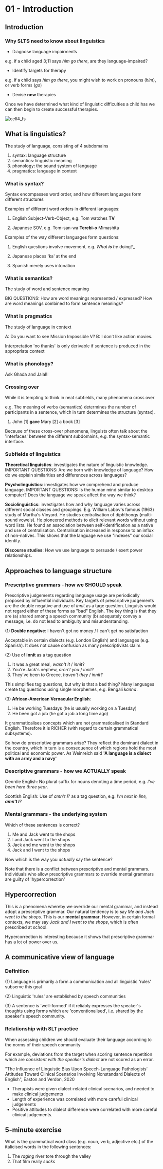 # 01 - Introduction

## Introduction

### Why SLTS need to know about linguistics

- Diagnose language impairments

e.g. if a child aged 3;11 says *him go there*, are they language-impaired?

- Identify targets for therapy

e.g. if a child says *him go there*, you might wish to work on pronouns (*him*), or verb forms (*go*)

- Devise **new** therapies

Once we have determined what kind of linguistic difficulties a child has we can then begin to create successful therapies.

![celf4_fs](celf4_fs.png)



## What is linguistics?

The study of language, consisting of 4 subdomains

1. syntax: language structure
2. semantics: linguistic meaning
3. phonology: the sound system of language
4. pragmatics: language in context

### What is syntax?

Syntax encompasses word order, and how different languages form different structures

Examples of different word orders in different languages:

1. English Subject-Verb-Object, e.g. Tom watches **TV**

2. Japanese SOV, e.g. Tom-san-wa **Terebi-o** Mimashita

Examples of the way different languages form questions:

1. English questions involve movement, e.g. _What **is** he_  doing?\_

2. Japanese places 'ka' at the end

3. Spanish merely uses intonation

### What is semantics?

The study of word and sentence meaning

BIG QUESTIONS: How are word meanings represented / expressed? How are word meanings combined to form sentence meanings?

### What is pragmatics

The study of language in context

A: Do you want to see Mission Impossible V?
B: I don't like action movies.

Interpretation 'no thanks' is only derivable if sentence is produced in the appropriate context

### What is phonology?

Ask Ghada and Jalal!!

### Crossing over

While it is tempting to think in neat subfields, many phenomena cross over

e.g. The meaning of verbs \(semantics\) determines the number of participants in a sentence, which in turn determines the structure (syntax).

1. John \[1\] **gave** Mary \[2\] a book \[3\]

Because of these cross-over phenomena, linguists often talk about the 'interfaces' between the different subdomains, e.g. the syntax-semantic interface.

### Subfields of linguistics

**Theoretical linguistics**: investigates the nature of linguistic knowledge. IMPORTANT QUESTIONS: Are we born with knowledge of language? How do we explain similarities and differences across languages?

**Psycholinguistics**: investigates how we comprehend and produce language. IMPORTANT QUESTIONS: Is the human mind similar to desktop computer? Does the language we speak affect the way we think?

**Sociolinguistics**: investigates how and why language varies across different social classes and groupings. E.g. William Labov's famous (1963) study of Martha's Vinyard. He studies centralisation of diphthongs (multi-sound vowels). He pioneered methods to elicit relevant words without using word lists. He found an association between self-identification as a native and use of centralisation. Centralisation increased in response to an influx of non-natives. This shows that the language we use "indexes" our social identity.

**Discourse studies**: How we use language to persuade / exert power relationships.

## Approaches to language structure

### Prescriptive grammars - how we SHOULD speak

Prescriptive judgements regarding language usage are periodically proposed by influential individuals. Key targets of prescriptive judgements are the double negative and use of *innit* as a tage question. Linguists would not regard either of these forms as "bad" English. The key thing is that they are (a) shared among a speech community (b) adequately convey a message, i.e. do not lead to ambiguity and misunderstanding.

\(1\) **Double negative**: I haven't got no money / I can't get no satisfaction

Acceptable in certain dialects \(e.g. London English\) and languages \(e.g. Spanish\). It does not cause confusion as many prescriptivists claim.

\(2\) Use of **innit** as a tag question

1. It was a great meal, _wasn't it_ / _innit_?
2. You're Jack's nephew, _aren't you_ / _innit_?
3. They've been to Greece, _haven't they_ / _innit?_

This simplifies tag questions, but why is that a bad thing? Many languages create tag questions using single morphemes, e.g. Bengali _kanna_.

\(3\) **African-American Vernacular English**:

1. He be working Tuesdays \(he is usually working on a Tuesday\)
2. He been got a job \(he got a job a long time ago\)

It grammaticalises concepts which are not grammaticalised in Standard English. Therefore it is RICHER (with regard to certain grammatical subsystems).

So how do prescriptive grammars arise? They reflect the dominant dialect in the country, which in turn is a consequence of which regions hold the most political and economic power. As Weinreich said **'A language is a dialect with an army and a navy'**

### Descriptive grammars - how we ACTUALLY speak

Geordie English: No plural suffix for nouns denoting a time period, e.g. _I've been here three year._

Scottish English: Use of _amn't I_? as a tag question, e.g. _I'm next in line, **amn't I**?_

### Mental grammars - the underlying system

Which of these sentences is correct?

1. Me and Jack went to the shops
2. I and Jack went to the shops
3. Jack and me went to the shops
4. Jack and I went to the shops

Now which is the way you _actually_ say the sentence?

Note that there is a conflict between prescriptive and mental grammars. Individuals who allow prescriptive grammars to override mental grammars are guilty of 'hypercorrection'

## Hypercorrection

This is a phenomena whereby we override our mental grammar, and instead adopt a prescriptive grammar. Our natural tendency is to say *Me and Jack went to the shops*. This is our **mental grammar**. However, in certain formal contexts, we may say *Jack and I went to the shops*, which is often prescribed at school.

Hypercorrection is interesting because it shows that prescriptive grammar has a lot of power over us.

## A communicative view of language

### Definition

\(1\) Language is primarily a form a communication and all linguistic 'rules' subserve this goal

\(2\) Linguistic 'rules' are established by speech communities

\(3\) A sentence is 'well-formed' if it reliably expresses the speaker's thoughts using forms which are 'conventionalised', i.e. shared by the speaker's speech community.

### Relationship with SLT practice

When assessing children we should evaluate their language according to the norms of their speech community

For example, deviations from the target when scoring sentence repetition which are _consistent with the speaker's dialect_ are not scored as an error.

"The Influence of Linguistic Bias Upon Speech-Language Pathologists’ Attitudes Toward Clinical Scenarios Involving Nonstandard Dialects of English", Easton and Verdon, 2020

- Therapists were given dialect-related clinical scenarios, and needed to make clinical judgements
- Length of experience was correlated with more careful clinical judgements
- Positive attitudes to dialect difference were correlated with more careful clinical judgements.

## 5-minute exercise

What is the grammatical word class \(e.g. noun, verb, adjective etc.\) of the italicised words in the following sentences:

1. The _raging_ river tore through the valley
2. That film really _sucks_

